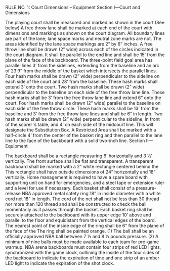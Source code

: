 RULE NO. 1: Court Dimensions – Equipment
Section I—Court and Dimensions

The playing court shall be measured and marked as shown in the court (See below)
A free throw lane shall be marked at each end of the court with dimensions and markings as shown on the court diagram. All boundary lines are part of the lane; lane space marks and neutral zone marks are not. The areas identified by the lane space markings are 2” by 6” inches.
A free throw line shall be drawn (2” wide) across each of the circles indicated in the court diagram. It shall be parallel to the end line and shall be 15’ from the plane of the face of the backboard.
The three-point field goal area has parallel lines 3’ from the sidelines, extending from the baseline and an arc of 23’9” from the middle of the basket which intersects the parallel lines.
Four hash marks shall be drawn (2” wide) perpendicular to the sideline on each side of the court and 28’ from the baseline. These hash marks shall extend 3’ onto the court.
Two hash marks shall be drawn (2” wide) perpendicular to the baseline on each side of the free throw lane line. These hash marks shall be 3’ from the free throw lane line and extend 6” onto the court.
Four hash marks shall be drawn (2” wide) parallel to the baseline on each side of the free throw circle. These hash marks shall be 13’ from the baseline and 3’ from the free throw lane lines and shall be 6” in length.
Two hash marks shall be drawn (2” wide) perpendicular to the sideline, in front of the scorer ’s table, and 4’ on each side of the midcourt line. This will designate the Substitution Box.
A Restricted Area shall be marked with a half-circle 4’ from the center of the basket ring and then parallel to the lane line to the face of the backboard with a solid two-inch line.
Section II—Equipment

The backboard shall be a rectangle measuring 6’ horizontally and 3 ½’ vertically. The front surface shall be flat and transparent.
A transparent backboard shall be marked with a 2” white rectangle centered behind the This rectangle shall have outside dimensions of 24” horizontally and 18” vertically.
Home management is required to have a spare board with supporting unit on hand for emergencies, and a steel tape or extension ruler and a level for use if necessary.
Each basket shall consist of a pressure-release NBA approved metal safety ring 18” in inside diameter with a white cord net 18” in length. The cord of the net shall not be less than 30 thread nor more than 120 thread and shall be constructed to check the ball momentarily as it passes through the basket.
Each basket ring shall be securely attached to the backboard with its upper edge 10’ above and parallel to the floor and equidistant from the vertical edges of the board. The nearest point of the inside edge of the ring shall be 6” from the plane of the face of the The ring shall be painted orange.
(1) The ball shall be an officially approved NBA ball between 7 ½ and 8 ½ pounds pressure. (2) A minimum of nine balls must be made available to each team for pre-game warmup.
NBA arena backboards must contain four strips of red LED lights, synchronized with the game clock, outlining the inside of the four sides of the backboard to indicate the expiration of time and one strip of an amber LED light to indicate the expiration of the shot clock.
